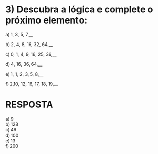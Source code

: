 # 3) Descubra a lógica e complete o próximo elemento:
a) 1, 3, 5, 7,__

b) 2, 4, 8, 16, 32, 64,__

c) 0, 1, 4, 9, 16, 25, 36,__

d) 4, 16, 36, 64,__

e) 1, 1, 2, 3, 5, 8,__

f) 2,10, 12, 16, 17, 18, 19,__

# RESPOSTA
a) 9  
b) 128  
c) 49  
d) 100  
e) 13  
f) 200  
